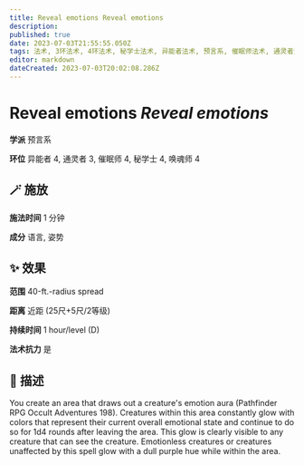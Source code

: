 ```yaml
---
title: Reveal emotions Reveal emotions
description: 
published: true
date: 2023-07-03T21:55:55.050Z
tags: 法术, 3环法术, 4环法术, 秘学士法术, 异能者法术, 预言系, 催眠师法术, 通灵者法术, 唤魂师法术
editor: markdown
dateCreated: 2023-07-03T20:02:08.286Z
---
```


# **Reveal emotions** *Reveal emotions*

**学派** 预言系 

**环位** 异能者 4, 通灵者 3, 催眠师 4, 秘学士 4, 唤魂师 4

## 🪄 施放

**施法时间** 1 分钟

**成分** 语言, 姿势

## ✨ 效果  

**范围** 40-ft.-radius spread

**距离** 近距 (25尺+5尺/2等级)  

**持续时间** 1 hour/level (D) 

**法术抗力** 是

## 📖 描述

You create an area that draws out a creature's emotion aura (Pathfinder RPG Occult Adventures 198). Creatures within this area constantly glow with colors that represent their current overall  emotional state and continue to do so for 1d4 rounds after leaving the area. This glow is clearly visible to any creature that can see the creature. Emotionless creatures or creatures unaffected by this spell glow with a dull purple hue while within the area.
    